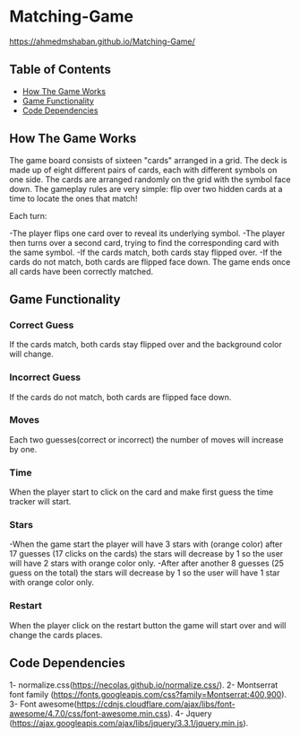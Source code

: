 # Matching-Game

https://ahmedmshaban.github.io/Matching-Game/

## Table of Contents

* [How The Game Works](#how-the-game-works)
* [Game Functionality](#game-functionality)
* [Code Dependencies](#code-dependencies)

## How The Game Works

The game board consists of sixteen "cards" arranged in a grid. The deck is made up of eight different pairs of cards, each with different symbols on one side. The cards are arranged randomly on the grid with the symbol face down. The gameplay rules are very simple: flip over two hidden cards at a time to locate the ones that match!

Each turn:

  -The player flips one card over to reveal its underlying symbol.
  -The player then turns over a second card, trying to find the corresponding card with the same symbol.
  -If the cards match, both cards stay flipped over.
  -If the cards do not match, both cards are flipped face down.
The game ends once all cards have been correctly matched.

## Game Functionality

### Correct Guess
If the cards match, both cards stay flipped over and the background color will change.

### Incorrect Guess
If the cards do not match, both cards are flipped face down.

### Moves
Each two guesses(correct or incorrect) the number of moves will increase by one.

### Time
When the player start to click on the card and make first guess the time tracker will start.

### Stars
-When the game start the player will have 3 stars with (orange color) after 17 guesses (17 clicks on the cards) the stars will decrease by 1 so the user will have 2 stars with orange color only.
-After after another 8 guesses (25 guess on the total) the stars will decrease by 1 so the user will have 1 star with orange color only.

### Restart
When the player click on the restart button the game will start over and will change the cards places.

## Code Dependencies
1- normalize.css(https://necolas.github.io/normalize.css/).
2- Montserrat font family (https://fonts.googleapis.com/css?family=Montserrat:400,900).
3- Font awesome(https://cdnjs.cloudflare.com/ajax/libs/font-awesome/4.7.0/css/font-awesome.min.css).
4- Jquery (https://ajax.googleapis.com/ajax/libs/jquery/3.3.1/jquery.min.js).
